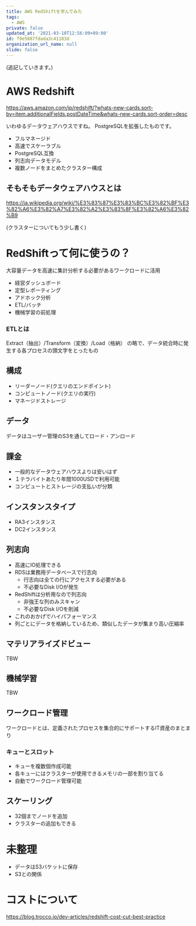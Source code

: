 ```yaml
---
title: AWS RedShiftを学んでみた
tags:
  - AWS
private: false
updated_at: '2021-03-10T12:56:09+09:00'
id: f9e5887fdada3c41183d
organization_url_name: null
slide: false
---
```

(追記していきます。)

# AWS Redshift

https://aws.amazon.com/jp/redshift/?whats-new-cards.sort-by=item.additionalFields.postDateTime&whats-new-cards.sort-order=desc

いわゆるデータウェアハウスですね。
PostgreSQLを拡張したものです。

- フルマネージド
- 高速でスケーラブル
- PostgreSQL互換
- 列志向データモデル
- 複数ノードをまとめたクラスター構成

## そもそもデータウェアハウスとは

https://ja.wikipedia.org/wiki/%E3%83%87%E3%83%BC%E3%82%BF%E3%82%A6%E3%82%A7%E3%82%A2%E3%83%8F%E3%82%A6%E3%82%B9

(クラスターについてもう少し書く)

# RedShiftって何に使うの？
大容量データを高速に集計分析する必要があるワークロードに活用
- 経営ダッシュボード
- 定型レポーティング
- アドホック分析
- ETL/バッチ
- 機械学習の前処理

### ETLとは
Extract（抽出）/Transform（変換）/Load（格納）
の略で、データ統合時に発生する各プロセスの頭文字をとったもの

## 構成
- リーダーノード(クエリのエンドポイント)
- コンピュートノード(クエリの実行)
- マネージドストレージ

## データ
データはユーザー管理のS3を通してロード・アンロード

## 課金
- 一般的なデータウェアハウスよりは安いはず
- １テラバイトあたり年間1000USDで利用可能
- コンピュートとストレージの支払いが分類

## インスタンスタイプ
- RA3インスタンス
- DC2インスタンス

## 列志向
- 高速にIO処理できる
- RDSは業務用データベースで行志向
  - 行志向は全ての行にアクセスする必要がある
  - 不必要なDisk I/Oが発生
- RedShiftは分析用なので列志向
  - 非強王な列のみスキャン
  - 不必要なDisk I/Oを削減
- これのおかげでハイパフォーマンス
- 列ごとにデータを格納しているため、類似したデータが集まり高い圧縮率



## マテリアライズドビュー
TBW

## 機械学習
TBW

## ワークロード管理
ワークロードとは、定義されたプロセスを集合的にサポートするIT資産のまとまり

### キューとスロット
- キューを複数個作成可能
- 各キューにはクラスターが使用できるメモリの一部を割り当てる
- 自動でワークロード管理可能

## スケーリング
- 32個までノードを追加
- クラスターの追加もできる

# 未整理
- データはS3バケットに保存
- S3との関係

# コストについて
https://blog.trocco.io/dev-articles/redshift-cost-cut-best-practice



